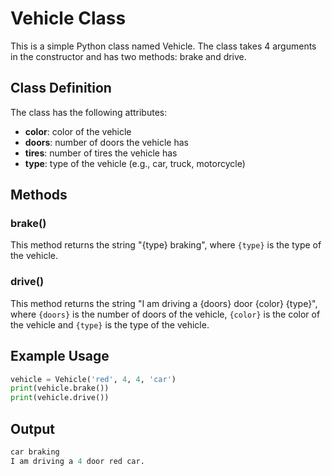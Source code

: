 # Vehicle Class

This is a simple Python class named Vehicle. The class takes 4 arguments in the constructor and has two methods: brake and drive.

## Class Definition

The class has the following attributes:

- **color**: color of the vehicle
- **doors**: number of doors the vehicle has
- **tires**: number of tires the vehicle has
- **type**: type of the vehicle (e.g., car, truck, motorcycle)

## Methods

### brake()

This method returns the string "{type} braking", where `{type}` is the type of the vehicle.

### drive()

This method returns the string "I am driving a {doors} door {color} {type}", where `{doors}` is the number of doors of the vehicle, `{color}` is the color of the vehicle and `{type}` is the type of the vehicle.

## Example Usage

```python
vehicle = Vehicle('red', 4, 4, 'car')
print(vehicle.brake())
print(vehicle.drive())
```

## Output

```python
car braking
I am driving a 4 door red car.
```